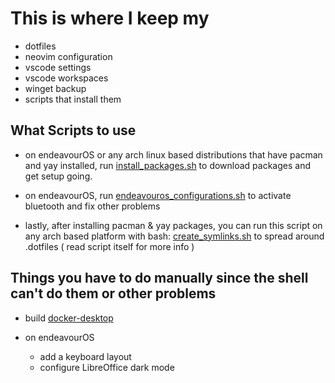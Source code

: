 # This is where I keep my

- dotfiles
- neovim configuration
- vscode settings
- vscode workspaces
- winget backup
- scripts that install them

## What Scripts to use

- on endeavourOS or any arch linux based distributions that have pacman and yay
  installed, run [install_packages.sh](./install_packages.sh)
  to download packages and get setup going.

- on endeavourOS, run [endeavouros_configurations.sh](./endeavouros_configurations.sh)
  to activate bluetooth and fix other problems

- lastly, after installing pacman & yay packages, you can run this script
  on any arch based platform with bash: [create_symlinks.sh](./create_symlinks.sh)
  to spread around .dotfiles ( read script itself for more info )

## Things you have to do manually since the shell can't do them or other problems

- build [docker-desktop](https://www.youtube.com/watch?v=OTmyNHTQ0AA)

- on endeavourOS
  - add a keyboard layout
  - configure LibreOffice dark mode

